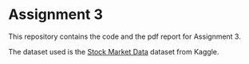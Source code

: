 # Assignment 3

This repository contains the code and the pdf report for Assignment 3. 

The dataset used is the [Stock Market Data](https://www.kaggle.com/datasets/paultimothymooney/stock-market-data) dataset from Kaggle.